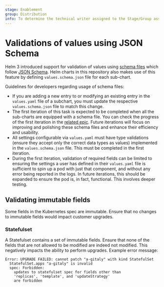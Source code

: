 ```yaml
---
stage: Enablement
group: Distribution
info: To determine the technical writer assigned to the Stage/Group associated with this page, see https://about.gitlab.com/handbook/engineering/ux/technical-writing/#designated-technical-writers
---
```


# Validations of values using JSON Schema

Helm 3 introduced support for validation of values using
[schema files](https://helm.sh/docs/topics/charts/#schema-files) which follow
[JSON Schema](https://json-schema.org/). Helm charts in this repository also makes use
of this feature by defining `values.schema.json` file for each sub-chart.

Guidelines for developers regarding usage of schema files:

- If you are adding a new entry to or modifying an existing entry in the `values.yaml`
  file of a subchart, you must update the respective `values.schema.json` file to match
  this change.
- The first iteration of this task is expected to be completed when all the sub-charts
  are equipped with a schema file. You can check the progress of the first iteration in
  the [related epic](https://gitlab.com/groups/gitlab-org/charts/-/epics/8). Future
  iterations will focus on improving and polishing these schema files and enhance their
  efficiency and usability.
- All settings configurable via `values.yaml` must have type validations (ensure they
  accept only the correct data types as values) implemented in the `values.schema.json`
  file. This must be completed in the first iteration.
- During the first iteration, validation of required fields can be limited to ensuring
  the settings a user has defined in their `values.yaml` file is sufficient to spin up a
  pod with just that component, and without any error being reported in the logs. In
  future iterations, this should be expanded to ensure the pod is, in fact, functional.
  This involves deeper testing.

## Validating immutable fields

Some fields in the Kubernetes spec are immutable. Ensure that no changes to
immutable fields would impact customer upgrades.

### Statefulset

A Statefulset contains a set of immutable fields. Ensure
that none of the fields that are not allowed to be modified
are indeed not modified. This negatively impacts the ability
to perform upgrades. Example error message:

```plaintext
Error: UPGRADE FAILED: cannot patch "a-gitaly" with kind StatefulSet
  StatefulSet.apps "a-gitaly" is invalid
  spec: Forbidden:
    updates to statefulset spec for fields other than
    'replicas', 'template', and 'updateStrategy'
    are forbidden
```
